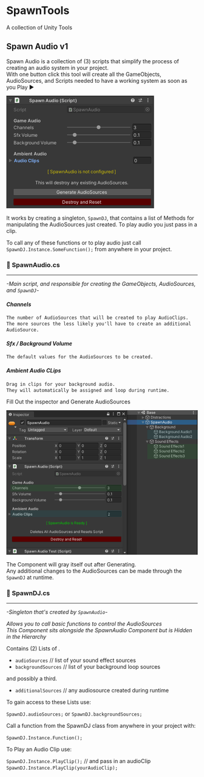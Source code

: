 # SpawnTools
 A collection of Unity Tools

## Spawn Audio v1
   Spawn Audio is a collection of (3) scripts that simplify the process of creating an audio system in your project.  
With one button click this tool will create all the GameObjects, AudioSources, and Scripts
needed to have a working system as soon as you Play ▶️

![logo](https://github.com/SpawnCampGames/SpawnTools/blob/main/Readme/SpawnAudio.png)

   It works by creating a singleton, `SpawnDJ`, that contains a list of Methods for manipulating
the AudioSources just created. To play audio you just pass in a clip.

   To call any of these functions or to play audio just call `SpawnDJ.Instance.SomeFunction();` 
from anywhere in your project.


### 📄 SpawnAudio.cs
---
*-Main script, and responsible for creating the GameObjects, AudioSources, and `SpawnDJ`-*

#### _Channels_

	The number of AudioSources that will be created to play AudioClips.
	The more sources the less likely you'll have to create an additional AudioSource.

#### _Sfx / Background Volume_

	The default values for the AudioSources to be created.

#### _Ambient Audio CLips_

	Drag in clips for your background audio.  
	They will automatically be assigned and loop during runtime.

Fill Out the inspector and Generate AudioSources  

![logo](https://github.com/SpawnCampGames/SpawnTools/blob/main/Readme/SpawnAudioHierarchy.png)

The Component will gray itself out after Generating.  
Any additional changes to the AudioSources can be made through the `SpawnDJ` at runtime.

### 📄 SpawnDJ.cs
---
*-Singleton that's created by `SpawnAudio`-*

*Allows you to call basic functions to control the AudioSources  
This Component sits alongside the SpawnAudio Component but is Hidden in the Hierarchy*

Contains (2) Lists of <AudioSources>.
- `audioSources` // list of your sound effect sources
- `backgroundSources` // list of your background loop sources

and possibly a third.
- `additionalSources` // any audiosource created during runtime

To gain access to these Lists use:

`SpawnDJ.audioSources;` or `SpawnDJ.backgroundSources;`

Call a function from the SpawnDJ class from anywhere in your project with:

`SpawnDJ.Instance.Function();`

To Play an Audio Clip use:

`SpawnDJ.Instance.PlayClip();` // and pass in an audioClip
`SpawnDJ.Instance.PlayClip(yourAudioClip);`




